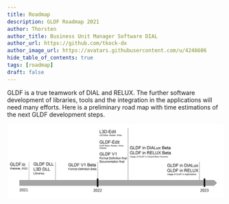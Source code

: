 ```yaml
---
title: Roadmap
description: GLDF Roadmap 2021
author: Thorsten
author_title: Business Unit Manager Software DIAL
author_url: https://github.com/tkock-dx
author_image_url: https://avatars.githubusercontent.com/u/4246606
hide_table_of_contents: true
tags: [roadmap]
draft: false
---
```


GLDF is a true teamwork of DIAL and RELUX. The further software development of libraries,
tools and the integration in the applications will need many efforts. Here is a preliminary
road map with time estimations of the next GLDF development steps.

<!--truncate-->

![Roadmap](https://raw.githubusercontent.com/globallightingdata/files/master/blog/gldf_roadmap.png)
